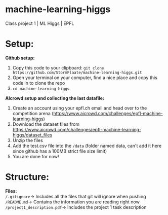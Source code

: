 # machine-learning-higgs 
Class project 1 | ML Higgs | EPFL<br/>


# Setup:
**Github setup:**<br/>
1. Copy this code to your clipboard: ```git clone https://github.com/StormFlaate/machine-learning-higgs.git```<br/>
2. Open your terminal on your computer, find a nice place and copy this code in to clone the repo<br/>
3. ```cd machine-learning-higgs```<br/>

**AIcrowd setup and collecting the last datafile:**<br/>
1. Create an account using your epfl.ch email and head over to the competition arena (https://www.aicrowd.com/challenges/epfl-machine-learning-higgs)
2. Download the dataset files from https://www.aicrowd.com/challenges/epfl-machine-learning-higgs/dataset_files
3. Unzip the files
4. Add the test.csv file into the ```/data``` (folder named data, can't add it here since github has a 100MB strict file size limit)
5. You are done for now!<br/>

# Structure:<br/>

**Files:**<br/>
```/.gitignore```-> Includes all the files that git will ignore when pushing<br/>
```/README.md```-> Contains the information you are reading right now<br/>
```/project1_description.pdf```-> Includes the project 1 task description<br/>



